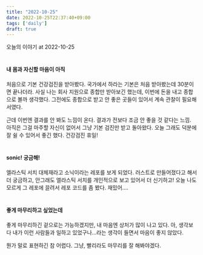 ```yaml
---
title: "2022-10-25"
date: 2022-10-25T22:37:40+09:00
tags: ['daily']
draft: true
---
```


오늘의 이야기 at 2022-10-25
<!--more--> 

#
#### 내 몸과 자신할 마음이 아직
처음으로 기본 건강검진을 받아봤다.
국가에서 하라는 기본은 처음 받아봤는데 30분이면 끝나더라.
사실 나는 회사 지원으로 종합만 받아보긴 했는데, 이번에 돈을 내고 종합으로 볼까 생각했다.
그전에도 종합으로 받고 안 좋은 곳들이 있어서 계속 관찰이 필요해서였다.

근데 이번엔 결과를 안 봐도 느낌이 온다. 결과가 전보다 조금 안 좋을 것 같다는 느낌.
아직은 그걸 마주할 자신이 없어서 그냥 기본 검진만 받고 돌아왔다.
오늘 그래도 덕분에 잘 쉴 수 있어서 좋긴 했다. 건강검진 휴일!


#
#### sonic! 궁금해!
엘라스틱 서치 대체재라고 소닉이라는 레포를 보게 되었다. 
러스트로 만들어졌다고 해서 더 궁금하고, 안그래도 엘라스틱 서치를 개인적으로 보고 있어서 더 신기하고!
오늘 나도 모르게 그 레포에 끌려서 레포 코드를 좀 봤다. 재밌어....


#
#### 좋게 마무리하고 싶었는데
좋게 마무리하긴 겉으로는 가능하겠지만, 내 마음엔 상처가 많이 나고 있다.
아, 생각보다 내가 이런 사람들과 일하고 있었구나...라는 생각이 들면서 마음이 좋지 않았다.

뭔가 말로 표현하긴 참 어렵다. 그냥, 빨리라도 마무리를 잘 해봐야겠다.
